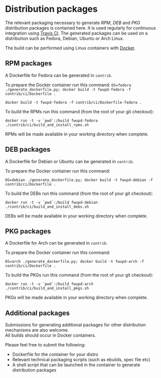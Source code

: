 Distribution packages
=====================
The relevant packaging necessary to generate *RPM*, *DEB* and *PKG* distribution packages is contained here.
It is used regularly for continuous integration using [Travis CI](http://travis-ci.org). The generated packages can be used on a distribution such as Fedora, Debian, Ubuntu or Arch Linux.

The build can be performed using Linux containers with [Docker](www.docker.com).

## RPM packages
A Dockerfile for Fedora can be generated in `contrib`.

To prepare the Docker container run this command:
```OS=fedora ./generate_dockerfile.py; docker build -t fwupd-fedora -f contrib/ci/Dockerfile .```

`docker build -t fwupd-fedora -f contrib/ci/Dockerfile-fedora .`

To build the RPMs run this command (from the root of your git checkout):

```docker run -t -v `pwd`:/build fwupd-fedora ./contrib/ci/build_and_install_rpms.sh```

RPMs will be made available in your working directory when complete.

## DEB packages
A Dockerfile for Debian or Ubuntu can be generated in `contrib`.

To prepare the Docker container run this command:

```OS=debian ./generate_dockerfile.py; docker build -t fwupd-debian -f contrib/ci/Dockerfile .```

To build the DEBs run this command (from the root of your git checkout):

```docker run -t -v `pwd`:/build fwupd-debian ./contrib/ci/build_and_install_debs.sh```

DEBs will be made available in your working directory when complete.

## PKG packages
A Dockerfile for Arch can be generated in `contrib`.

To prepare the Docker container run this command:

```OS=arch ./generate_dockerfile.py; docker build -t fwupd-arch -f contrib/ci/Dockerfile .```

To build the PKGs run this command (from the root of your git checkout):

```docker run -t -v `pwd`:/build fwupd-arch ./contrib/ci/build_and_install_pkgs.sh```

PKGs will be made available in your working directory when complete.

## Additional packages
Submissions for generating additional packages for other distribution mechanisms are also welcome.  
All builds should occur in Docker containers.

Please feel free to submit the following:
* Dockerfile for the container for your distro
* Relevant technical packaging scripts (such as ebuilds, spec file etc)
* A shell script that can be launched in the container to generate distribution packages
